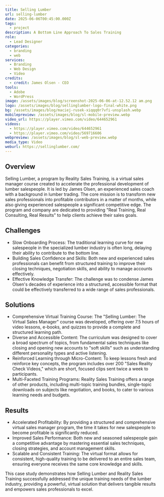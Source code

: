 ```yaml
---
title: Selling Lumber
url: selling-lumber
date: 2025-06-06T00:45:00.000Z
tags:
  - project
description: A Bottom Line Approach To Sales Training
role:
  - Lead Designer
categories:
  - branding
  - web
services:
  - Branding
  - Web Design
  - Video
credits:
  - credit: James Olsen - CEO
tools:
  - Adobe
  - WordPress
image: /assets/images/blog/screenshot-2025-06-06-at-12.52.12 am.png
logo: /assets/images/blog/sellinglumber-logo-final-white.png
bg: /assets/images/blog/maciej-rusek-xiqqq0r7vfi-unsplash.webp
mobilepreview: /assets/images/blog/sl-mobile-preview.webp
video_url: https://player.vimeo.com/video/644652961
videos:
  - https://player.vimeo.com/video/644652961
  - https://player.vimeo.com/video/569716606
webpreview: /assets/images/blog/sl-web-preview.webp
media_type: Video
weburl: https://sellinglumber.com/
---
```

## Overview
Selling Lumber, a program by Reality Sales Training, is a virtual sales manager course created to accelerate the professional development of lumber salespeople. It is led by James Olsen, an experienced sales coach with a background in lumber trading. The core mission is to transform new sales professionals into profitable contributors in a matter of months, while also giving experienced salespeople a significant competitive edge. The program and company are dedicated to providing "Real Training, Real Consulting, Real Results" to help clients achieve their sales goals.

## Challenges
* Slow Onboarding Process: The traditional learning curve for new salespeople in the specialized lumber industry is often long, delaying their ability to contribute to the bottom line.
* Building Sales Confidence and Skills: Both new and experienced sales professionals can benefit from structured training to improve their closing techniques, negotiation skills, and ability to manage accounts effectively.
* Effective Knowledge Transfer: The challenge was to condense James Olsen's decades of experience into a structured, accessible format that could be effectively transferred to a wide range of sales professionals.

## Solutions
* Comprehensive Virtual Training Course: The "Selling Lumber: The Virtual Sales Manager" course was developed, offering over 7.5 hours of video lessons, e-books, and quizzes to provide a complete and structured learning path.
* Diverse and Accessible Content: The curriculum was designed to cover a broad spectrum of topics, from fundamental sales techniques like closing and opening new accounts to "soft skills" such as understanding different personality types and active listening.
* Reinforced Learning through Micro-Content: To keep lessons fresh and reinforce key concepts, the program includes over 200 "Sales Reality Check Videos," which are short, focused clips sent twice a week to participants.
* Multi-Faceted Training Programs: Reality Sales Training offers a range of other products, including multi-topic training bundles, single-topic downloads on subjects like negotiation, and books, to cater to various learning needs and budgets.

## Results
* Accelerated Profitability: By providing a structured and comprehensive virtual sales manager program, the time it takes for new salespeople to become profitable is significantly reduced.
* Improved Sales Performance: Both new and seasoned salespeople gain a competitive advantage by mastering essential sales techniques, closing strategies, and account management skills.
* Scalable and Consistent Training: The virtual format allows for consistent, high-quality training to be delivered to an entire sales team, ensuring everyone receives the same core knowledge and skills.

This case study demonstrates how Selling Lumber and Reality Sales Training successfully addressed the unique training needs of the lumber industry, providing a powerful, virtual solution that delivers tangible results and empowers sales professionals to excel.
